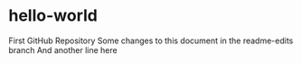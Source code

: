 # hello-world
First GitHub Repository
Some changes to this document in the readme-edits branch
And another line here
